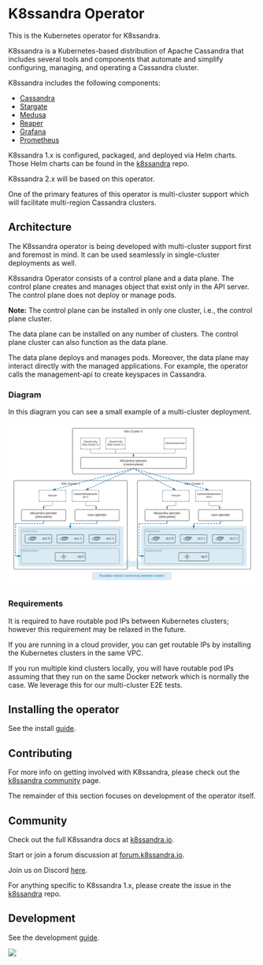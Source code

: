 # K8ssandra Operator
This is the Kubernetes operator for K8ssandra.

K8ssandra is a Kubernetes-based distribution of Apache Cassandra that includes several tools and components that automate and simplify configuring, managing, and operating a Cassandra cluster.

K8ssandra includes the following components:

* [Cassandra](https://cassandra.apache.org/)
* [Stargate](https://stargate.io/)
* [Medusa](https://github.com/thelastpickle/cassandra-medusa)
* [Reaper](http://cassandra-reaper.io/)
* [Grafana](https://grafana.com/)
* [Prometheus](https://prometheus.io/)

K8ssandra 1.x is configured, packaged, and deployed via Helm charts. Those Helm charts can be found in the [k8ssandra](https://github.com/k8ssandra/k8ssandra) repo.

K8ssandra 2.x will be based on this operator.

One of the primary features of this operator is multi-cluster support which will facilitate multi-region Cassandra clusters.

## Architecture
The K8ssandra operator is being developed with multi-cluster support first and foremost in mind. It can be used seamlessly in single-cluster deployments as well.

K8ssandra Operator consists of a control plane and a data plane.
The control plane creates and manages object that exist only in the API server. The control plane does not deploy or manage pods. 

**Note:** The control plane can be installed in only one cluster, i.e., the control plane cluster. 

The data plane can be installed on any number of clusters. The control plane cluster can also function as the data plane.

The data plane deploys and manages pods. Moreover, the data plane may interact directly with the managed applications. For example, the operator calls the management-api to create keyspaces in Cassandra.

### Diagram

In this diagram you can see a small example of a multi-cluster deployment.

![](docs/static/images/k8ssandra-cluster-architecture.png)

### Requirements
It is required to have routable pod IPs between Kubernetes clusters; however this requirement may be relaxed in the future.

If you are running in a cloud provider, you can get routable IPs by installing the Kubernetes clusters in the same VPC.

If you run multiple kind clusters locally, you will have routable pod IPs assuming that they run on the same Docker network which is normally the case. We leverage this for our multi-cluster E2E tests.


<!--
This section needs to be moved elsewhere, probably a dedicated page of its own.

## Connecting to remote clusters
The control plane needs to establish client connections to remote cluster where the data plane runs. Credentials are provided via a [kubeconfig](https://kubernetes.io/docs/tasks/access-application-cluster/configure-access-multiple-clusters/) file that is stored in a Secret. That secret is then referenced via a `ClientConfig` custom resource.

A kubeconfig entry for a cluster hosted by a cloud provider with include an auth token for authenticated with the cloud provider. That token expires. If you use one of these kubeconfigs be aware that the operator will not be able to access the remote cluster once that token expires. For this reason it is recommended that you use the [create-clientconfig.sh](https://github.com/k8ssandra/k8ssandra-operator/blob/main/scripts/create-clientconfig.sh) script for configuring a connection to the remote cluster. This script is discussed in more detail in a later section.
-->

## Installing the operator
See the install [guide](https://docs.k8ssandra.io/install/).


## Contributing
For more info on getting involved with K8ssandra, please check out the [k8ssandra community](https://k8ssandra.io/community/) page.

The remainder of this section focuses on development of the operator itself.


## Community
Check out the full K8ssandra docs at [k8ssandra.io](https://k8ssandra.io/).

Start or join a forum discussion at [forum.k8ssandra.io](https://forum.k8ssandra.io/).

Join us on Discord [here](https://discord.gg/YewpWTYP0).

For anything specific to K8ssandra 1.x, please create the issue in the [k8ssandra](https://github.com/k8ssandra/k8ssandra) repo. 

## Development
See the development [guide](docs/development/README.md).

<img referrerpolicy="no-referrer-when-downgrade" src="https://static.scarf.sh/a.png?x-pxid=af8bf51c-d84e-43bf-875d-0c8f3b5169b9" />
